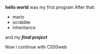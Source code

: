 **hello world** was my first program
After that:

* mario
* scrabble
* inheritance

and my **_final project_**

Now i continue with CS50web